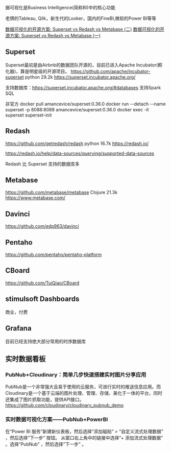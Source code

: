 据可视化是Business Intelligence(简称BI)中的核心功能

老牌的Tableau, Qilk，新生代的Looker，国内的FineBI,微软的Power BI等等

[数据可视化的开源方案: Superset vs Redash vs Metabase (二)](https://zhuanlan.zhihu.com/p/33164124)
[数据可视化的开源方案: Superset vs Redash vs Metabase (一)](https://zhuanlan.zhihu.com/p/33164027)
## Superset
Superset最初是由Airbnb的数据团队开源的，目前已进入Apache Incubator(孵化器)，算是明星级的开源项目。
https://github.com/apache/incubator-superset  python 29.2k
https://superset.incubator.apache.org/

支持数据库：https://superset.incubator.apache.org/#databases
支持Spark SQL

非官方
docker pull amancevice/superset:0.36.0
docker run --detach --name superset -p 8088:8088 amancevice/superset:0.36.0
docker exec -it superset superset-init

## Redash
https://github.com/getredash/redash python 16.7k
https://redash.io/

https://redash.io/help/data-sources/querying/supported-data-sources

Redash 比 Superset 支持的数据库多

## Metabase
https://github.com/metabase/metabase  Clojure 21.3k
https://www.metabase.com/

## Davinci
https://github.com/edp963/davinci

## Pentaho
https://github.com/pentaho/pentaho-platform
## CBoard
https://github.com/TuiQiao/CBoard

## stimulsoft Dashboards
商业，付费

## Grafana
目前已经支持绝大部分常用的时序数据库


## 实时数据看板

### PubNub+Cloudinary：简单几步快速搭建实时图片分享应用
PubNub是一个非常强大且易于使用的云服务，可进行实时的推送信息应用。而Cloudinary是一个基于云端的图片处理、管理、存储、美化于一体的平台，同时还集成了图片抓取功能，提供API接口。
https://github.com/cloudinary/cloudinary_pubnub_demo

### 实时数据可视化方案——PubNub+PowerBI

在“Power BI 服务”新建新仪表板，然后选择“添加磁贴” > “自定义流式处理数据” ，然后选择“下一步” 按钮。
从窗口右上角中的链接中选择“+ 添加流式处理数据” 。选择“PubNub” ，然后选择“下一步” 。